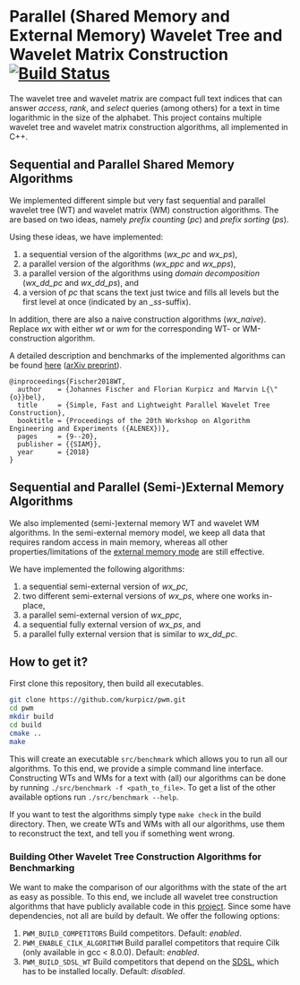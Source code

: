 # Parallel (Shared Memory and External Memory) Wavelet Tree and Wavelet Matrix Construction [![Build Status](https://travis-ci.org/kurpicz/pwm.svg?branch=master)](https://travis-ci.org/kurpicz/pwm)

The wavelet tree and wavelet matrix are compact full text indices that can answer *access*, *rank*, and *select* queries (among others) for a text in time logarithmic in the size of the alphabet.
This project contains multiple wavelet tree and wavelet matrix construction algorithms, all implemented in C++.

## Sequential and Parallel Shared Memory Algorithms
We implemented different simple but very fast sequential and parallel wavelet tree (WT) and wavelet matrix (WM) construction algorithms.
The are based on two ideas, namely *prefix counting* (*pc*) and *prefix sorting* (*ps*).

Using these ideas, we have implemented:
1. a sequential version of the algorithms (*wx_pc* and *wx_ps*),
2. a parallel version of the algorithms (*wx_ppc* and *wx_pps*),
3. a parallel version of the algorithms using *domain decomposition* (*wx_dd_pc* and *wx_dd_ps*), and
4. a version of *pc* that scans the text just twice and fills all levels but the first level at once (indicated by an *_ss*-suffix).

In addition, there are also a naive construction algorithms (*wx_naive*).
Replace _wx_ with either _wt_ or _wm_ for the corresponding WT- or WM-construction algorithm.

A detailed description and benchmarks of the implemented algorithms can be found [here](https://doi.org/10.1137/1.9781611975055.2) ([arXiv preprint](https://arxiv.org/abs/1702.07578)).

    @inproceedings{Fischer2018WT,
      author    = {Johannes Fischer and Florian Kurpicz and Marvin L{\"{o}}bel},
      title     = {Simple, Fast and Lightweight Parallel Wavelet Tree Construction},
      booktitle = {Proceedings of the 20th Workshop on Algorithm Engineering and Experiments ({ALENEX})},
      pages     = {9--20},
      publisher = {{SIAM}},
      year      = {2018}
    }

## Sequential and Parallel (Semi-)External Memory Algorithms
We also implemented (semi-)external memory WT and wavelet WM algorithms.
In the semi-external memory model, we keep all data that requires random access in main memory, whereas all other properties/limitations of the [external memory mode](https://en.wikipedia.org/wiki/External_memory_algorithm) are still effective.

We have implemented the following algorithms:
1. a sequential semi-external version of *wx_pc*,
2. two different semi-external versions of *wx_ps*, where one works in-place,
3. a parallel semi-external version of *wx_ppc*,
4. a sequential fully external version of *wx_ps*, and
5. a parallel fully external version that is similar to *wx_dd_pc*.

## How to get it?
First clone this repository, then build all executables.
```sh
git clone https://github.com/kurpicz/pwm.git
cd pwm
mkdir build
cd build
cmake ..
make
```
This will create an executable `src/benchmark` which allows you to run all our algorithms.
To this end, we provide a simple command line interface.
Constructing WTs and WMs for a text with (all) our algorithms can be done by running `./src/benchmark -f <path_to_file>`.
To get a list of the other available options run `./src/benchmark --help`.

If you want to test the algorithms simply type `make check` in the build directory.
Then, we create WTs and WMs with all our algorithms, use them to reconstruct the text, and tell you if something went wrong.

### Building Other Wavelet Tree Construction Algorithms for Benchmarking
We want to make the comparison of our algorithms with the state of the art as easy as possible.
To this end, we include all wavelet tree construction algorithms that have publicly available code in this [project](/tree/master/external/wavelet_construction).
Since some have dependencies, not all are build by default.
We offer the following options:
1. `PWM_BUILD_COMPETITORS` Build competitors. Default: *enabled*.
2. `PWM_ENABLE_CILK_ALGORITHM` Build parallel competitors that require Cilk (only available in gcc < 8.0.0). Default: *enabled*.
3. `PWM_BUILD_SDSL_WT` Build competitors that depend on the [SDSL](https://github.com/simongog/sdsl-lite), which has to be installed locally. Default: *disabled*.